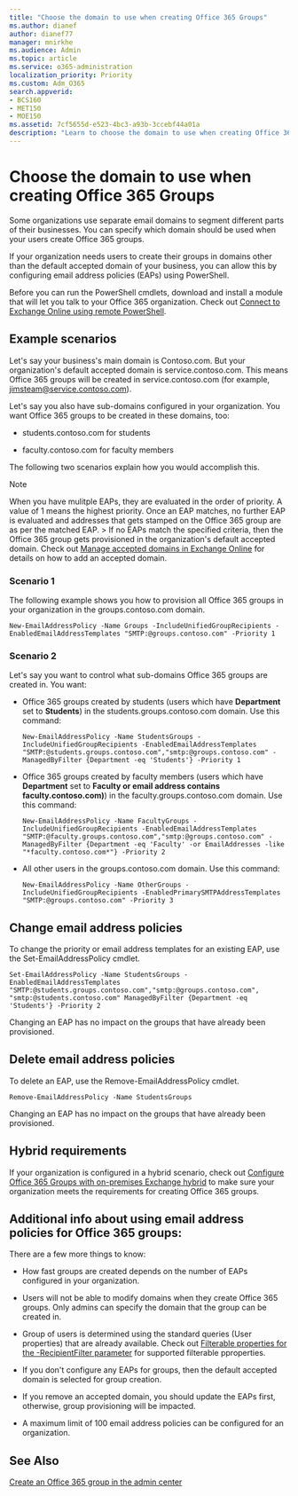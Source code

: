 ```yaml
---
title: "Choose the domain to use when creating Office 365 Groups"
ms.author: dianef
author: dianef77
manager: mnirkhe
ms.audience: Admin
ms.topic: article
ms.service: o365-administration
localization_priority: Priority
ms.custom: Adm_O365
search.appverid:
- BCS160
- MET150
- MOE150
ms.assetid: 7cf5655d-e523-4bc3-a93b-3ccebf44a01a
description: "Learn to choose the domain to use when creating Office 365 groups by configuring email address policies using PowerShell. "
---
```


# Choose the domain to use when creating Office 365 Groups

 Some organizations use separate email domains to segment different parts of their businesses. You can specify which domain should be used when your users create Office 365 groups.
  
If your organization needs users to create their groups in domains other than the default accepted domain of your business, you can allow this by configuring email address policies (EAPs) using PowerShell.
  
Before you can run the PowerShell cmdlets, download and install a module that will let you talk to your Office 365 organization. Check out [Connect to Exchange Online using remote PowerShell](https://go.microsoft.com/fwlink/p/?LinkId=785881).
  
## Example scenarios

Let's say your business's main domain is Contoso.com. But your organization's default accepted domain is service.contoso.com. This means Office 365 groups will be created in service.contoso.com (for example, jimsteam@service.contoso.com).
  
Let's say you also have sub-domains configured in your organization. You want Office 365 groups to be created in these domains, too:
  
- students.contoso.com for students
    
- faculty.contoso.com for faculty members
    
The following two scenarios explain how you would accomplish this.
  
> [!NOTE]
> When you have mulitple EAPs, they are evaluated in the order of priority. A value of 1 means the highest priority. Once an EAP matches, no further EAP is evaluated and addresses that gets stamped on the Office 365 group are as per the matched EAP. > If no EAPs match the specified criteria, then the Office 365 group gets provisioned in the organization's default accepted domain. Check out [Manage accepted domains in Exchange Online](https://go.microsoft.com/fwlink/p/?LinkId=785428) for details on how to add an accepted domain. 
  
### Scenario 1

The following example shows you how to provision all Office 365 groups in your organization in the groups.contoso.com domain.
  
```
New-EmailAddressPolicy -Name Groups -IncludeUnifiedGroupRecipients -EnabledEmailAddressTemplates "SMTP:@groups.contoso.com" -Priority 1
```

### Scenario 2

Let's say you want to control what sub-domains Office 365 groups are created in. You want:
  
- Office 365 groups created by students (users which have **Department** set to **Students**) in the students.groups.contoso.com domain. Use this command:
    
  ```
  New-EmailAddressPolicy -Name StudentsGroups -IncludeUnifiedGroupRecipients -EnabledEmailAddressTemplates "SMTP:@students.groups.contoso.com","smtp:@groups.contoso.com" -ManagedByFilter {Department -eq 'Students'} -Priority 1
  ```

- Office 365 groups created by faculty members (users which have **Department** set to **Faculty or email address contains faculty.contoso.com)**) in the faculty.groups.contoso.com domain. Use this command:
    
  ```
  New-EmailAddressPolicy -Name FacultyGroups -IncludeUnifiedGroupRecipients -EnabledEmailAddressTemplates "SMTP:@faculty.groups.contoso.com","smtp:@groups.contoso.com" -ManagedByFilter {Department -eq 'Faculty' -or EmailAddresses -like "*faculty.contoso.com*"} -Priority 2
  ```

- All other users in the groups.contoso.com domain. Use this command:
    
  ```
  New-EmailAddressPolicy -Name OtherGroups -IncludeUnifiedGroupRecipients -EnabledPrimarySMTPAddressTemplates "SMTP:@groups.contoso.com" -Priority 3
  ```

## Change email address policies

To change the priority or email address templates for an existing EAP, use the Set-EmailAddressPolicy cmdlet.
  
```
Set-EmailAddressPolicy -Name StudentsGroups -EnabledEmailAddressTemplates "SMTP:@students.groups.contoso.com","smtp:@groups.contoso.com", "smtp:@students.contoso.com" ManagedByFilter {Department -eq 'Students'} -Priority 2

```

Changing an EAP has no impact on the groups that have already been provisioned.
  
## Delete email address policies

To delete an EAP, use the Remove-EmailAddressPolicy cmdlet.
  
```
Remove-EmailAddressPolicy -Name StudentsGroups
```

Changing an EAP has no impact on the groups that have already been provisioned.
  
## Hybrid requirements

If your organization is configured in a hybrid scenario, check out [Configure Office 365 Groups with on-premises Exchange hybrid](https://go.microsoft.com/fwlink/p/?LinkId=785430) to make sure your organization meets the requirements for creating Office 365 groups. 
  
## Additional info about using email address policies for Office 365 groups:

There are a few more things to know:
  
- How fast groups are created depends on the number of EAPs configured in your organization.
    
- Users will not be able to modify domains when they create Office 365 groups. Only admins can specify the domain that the group can be created in.
    
- Group of users is determined using the standard queries (User properties) that are already available. Check out [Filterable properties for the -RecipientFilter parameter](https://go.microsoft.com/fwlink/p/?LinkId=785918) for supported filterable pproperties. 
    
- If you don't configure any EAPs for groups, then the default accepted domain is selected for group creation.
    
- If you remove an accepted domain, you should update the EAPs first, otherwise, group provisioning will be impacted.
    
- A maximum limit of 100 email address policies can be configured for an organization.
    
## See Also

[Create an Office 365 group in the admin center](create-groups.md)
  


